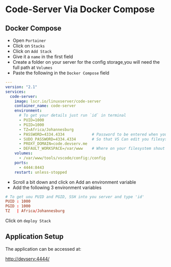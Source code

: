 # Code-Server Via Docker Compose

## Docker Compose

- Open `Portainer`
- Click on `Stacks`
- Click on `Add Stack`
- Give it a `name` in the first field
- Create a folder on your server for the config storage,you will need the full path at `Volumes`
- Paste the following in the `Docker Compose` field

```yml
---
version: "2.1"
services:
  code-server:
    image: lscr.io/linuxserver/code-server
    container_name: code-server
    environment:
      # To get your details just run `id` in terminal
      - PUID=1000
      - PGID=1000
      - TZ=Africa/Johannesburg
      - PASSWORD=4334.4334            # Password to be entered when you open the url
      - SUDO_PASSWORD=4334.4334       # So that VS Can edit you filesystem
      - PROXY_DOMAIN=code.devserv.me 
      - DEFAULT_WORKSPACE=/var/www    # Where on your filesystem shout it be be when you open it
    volumes:
      - /var/www/tools/vscode/config:/config
    ports:
      - 4444:8443
    restart: unless-stopped
```

- Scroll a bit down and click on Add an environment variable
- Add the following 3 environment variables

```conf
# To get uou PUID and PGID, SSH into you server and type 'id'
PUID : 1000
PGID : 1000
TZ   | Africa/Johannesburg
```

Click on `deploy Stack`

## Application Setup

The application can be accessed at:

[http://devserv:4444/](http://devserv:4444/)
